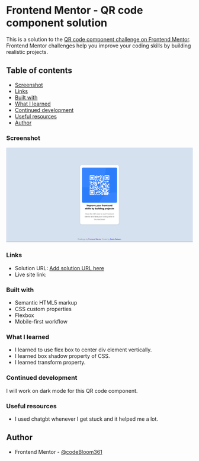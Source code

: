 # Frontend Mentor - QR code component solution

This is a solution to the [QR code component challenge on Frontend Mentor](https://www.frontendmentor.io/challenges/qr-code-component-iux_sIO_H). Frontend Mentor challenges help you improve your coding skills by building realistic projects. 

## Table of contents

  - [Screenshot](#screenshot)
  - [Links](#links)
  - [Built with](#built-with)
  - [What I learned](#what-i-learned)
  - [Continued development](#continued-development)
  - [Useful resources](#useful-resources)
- [Author](#author)

### Screenshot

![](Screenshot%202025-02-04%20194429.png)

### Links

- Solution URL: [Add solution URL here](https://your-solution-url.com)
- Live site link: [](https://codebloom361.github.io/QR-Code-component/)

### Built with

- Semantic HTML5 markup
- CSS custom properties
- Flexbox
- Mobile-first workflow

### What I learned

- I learned to use flex box to center div element vertically. 
- I learned box shadow property of CSS.
- I learned transform property.
### Continued development

I will work on dark mode for this QR code component.

### Useful resources

- I used chatgbt whenever I get stuck and it helped me a lot.

## Author

- Frontend Mentor - [@codeBloom361](https://www.frontendmentor.io/profile/codeBloom361)
